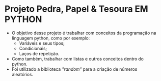 # Projeto Pedra, Papel & Tesoura EM PYTHON

- O objetivo desse projeto é trabalhar com conceitos da programação na linguagem python, como por exemplo:
  - Variáveis e seus tipos;
  - Condicionais;
  - Laços de repetição.
- Como também, trabalhar com listas e outros conceitos dentro do python.
- Foi utilizado a biblioteca _"random"_ para a criação de números aleatórios.
